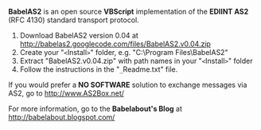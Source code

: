 **BabelAS2** is an open source **VBScript** implementation of the **EDIINT AS2** (RFC 4130) standard transport protocol.

  1. Download BabelAS2 version 0.04 at http://babelas2.googlecode.com/files/BabelAS2.v0.04.zip
  1. Create your "`<`Install`>`" folder, e.g. "C:\Program Files\BabelAS2"
  1. Extract "BabelAS2.v0.04.zip" with path names in your "`<`Install`>`" folder
  1. Follow the instructions in the "`_`Readme.txt" file.

If you would prefer a **NO SOFTWARE** solution to exchange messages via AS2, go to http://www.AS2Box.net/

For more information, go to the **Babelabout's Blog** at http://babelabout.blogspot.com/